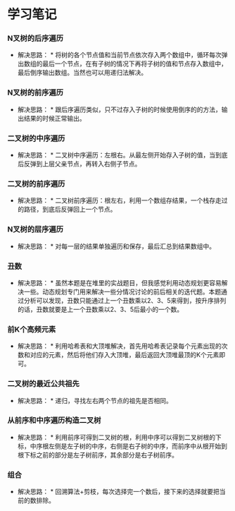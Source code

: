 # 学习笔记
### N叉树的后序遍历
* 解决思路： *
将树的各个节点值和当前节点依次存入两个数组中，循环每次弹出数组的最后一个节点，在有子树的情况下再将子树的值和节点存入数组中，最后倒序输出数组。当然也可以用递归法解决。
### N叉树的前序遍历
* 解决思路： * 跟后序遍历类似，只不过存入子树的时候使用倒序的的方法，输出结果的时候正常输出。
### 二叉树的中序遍历
* 解决思路： * 二叉树中序遍历：左根右。从最左侧开始存入子树的值，当到底后反弹到上层父亲节点，再转入右侧子节点。
### 二叉树的前序遍历
* 解决思路： * 二叉树前序遍历：根左右，利用一个数组存结果，一个栈存走过的路径，到底后反弹回上一个节点。
### N叉树的层序遍历
* 解决思路： * 对每一层的结果单独遍历和保存，最后汇总到结果数组中。
### 丑数
* 解决思路： * 虽然本题是在堆里的实战题目，但我感觉利用动态规划更容易解决一些。动态规划专门用来解决一些分情况讨论的前后相关的迭代题。本题通过分析可以发现，丑数只能通过上一个丑数乘以2、3、5来得到，按升序排列的话，丑数就要是上一个丑数乘以2、3、5后最小的一个数。
### 前K个高频元素
* 解决思路： * 利用哈希表和大顶堆解决，首先用哈希表记录每个元素出现的次数和对应的元素，然后将他们存入大顶堆，最后返回大顶堆最顶的K个元素即可。
### 二叉树的最近公共祖先
* 解决思路： * 递归，寻找左右两个节点的祖先是否相同。
### 从前序和中序遍历构造二叉树
* 解决思路： * 利用前序可得到二叉树的根，利用中序可以得到二叉树根的下标，中序根左侧是左子树的中序，右侧是右子树的中序，而前序中从根开始到根下标之前的部分是左子树前序，其余部分是右子树前序。
### 组合
* 解决思路： * 回溯算法+剪枝，每次选择完一个数后，接下来的选择就要把当前的数排除。
